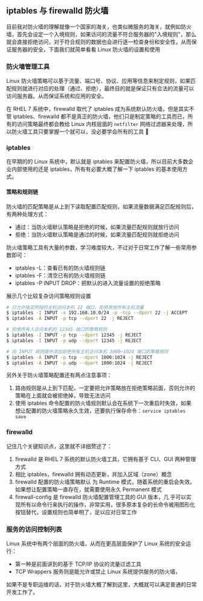 ## iptables 与 firewalld 防火墙

目前我对防火墙的理解就像一个国家的海关，也类似微服务的海关，就例如防火墙，首先会设定一个入境规则，如果访问的流量不符合服务器的"入境规则"，那么就会直接拒绝访问，对于符合规则的数据也会进行逐一检查身份和安全性，从而保证服务器的安全，下面我们就简单看看 Linux 防火墙的设置和使用



### 防火墙管理工具

Linux 防火墙策略可以基于流量、端口号、协议、应用等信息来制定规则，如果匹配规则就进行对应的处理（通过、拒绝），最终目的就是保证只有合法的流量可以访问服务器。从而保证系统和应用的安全。



在 RHEL 7 系统中，firewalld 取代了 iptables 成为系统默认防火墙，但是其实不管 iptables、firewalld 都不是真正的防火墙，他们只是制定策略的工具而已，所有的访问策略最终都会教给 Linux 内核层面的 `netfilter` 网络过滤器来处理，所以防火墙工具只要掌握一个就可以，没必要学会所有的工具 🔧



### iptables 

在早期的的 Linux 系统中，默认就是 iptables 来配置防火墙，所以目前大多数企业内部使用的还是 iptables，所有有必要大概了解一下 iptables 的基本使用方式。



#### 策略和规则链

防火墙的匹配策略是从上到下读取配置匹配规则，如果流量数据满足匹配规则后，有两种处理方式：

* 通过：当防火墙默认策略是拒绝的时候，如果流量匹配规则就放行访问
* 拒绝：当防火墙默认策略是通过的时候，如果流量匹配规则就拒绝访问



防火墙策略工具有大量的参数，学习难度较大，不过对于日常工作了解一些常用参数即可：

* iptables -L：查看已有的防火墙规则链
* iptables -F：清空已有的防火墙规则链
* iptables -P INPUT DROP：把默认的进入流量设置的拒绝策略

展示几个比较复杂访问策略规则设置

```bash
# 只允许指定网段的主机访问本机 22 端口，拒绝其他所有主机流量
$ iptables -I INPUT -s 192.168.10.0/24 -p -tcp --dport 22 -j ACCEPT
$ iptables -A INPUT -p tcp --dport 22 -j REJECT

# 拒绝所有人访问本机的 12345 端口的策略规则
$ iptables -I INPUT -p tcp --dport 12345 -j REJECT
$ iptables -I INPUT -p udp --dport 12345 -j REJECT

# 向 INPUT 规则链中添加拒绝所有主机访问本机 1000~1024 端口的策略规则
$ iptables -A INPUT -p tcp --dport 1000:1024 -j REJECT
$ iptables -A INPUT -p udp --dport 1000:1024 -j REJECT
```

另外关于防火墙策略配置还有两点注意事项：

1. 路由规则是从上到下匹配，一定要把允许策略放在拒绝策略前面，否则允许的策略在上面就会被拒绝掉，导致无法访问
2. 使用 iptables 命令配置的防火墙规则默认会在系统下一次重启时失效，如果 想让配置的防火墙策略永久生效，还要执行保存命令：`service iptables save`



### firewalld 

记住几个关键知识点，这里就不详细赘述了：

1. firewalld 是 RHEL 7 系统的默认防火墙工具，它拥有基于 CLI、GUI 两种管理方式
2. 相比 iptables，firewalld 拥有动态更新，并加入区域（zone）概念
3. firewalld 配置的防火墙策略默认 为 Runtime 模式，随着系统的重启会失效。如果想让配置策略一直存在，就需要使用永久 Permanent 模式
4. firewall-config 是 firewalld 防火墙配置管理工具的 GUI 版本，几 乎可以实现所有以命令行来执行的操作，非常实用，很多原本复杂的长命令被用图形化按钮替代，设置规则也简单明了，足以应对日常工作



### 服务的访问控制列表

Linux 系统中有两个层面的防火墙，从而在更高层面保护了 Linux 系统的安全运行：

* 第一种是前面讲到的基于 TCP/IP 协议的流量过滤工具
* TCP Wrappers 服务则是能允许或禁止 Linux 系统提供服务的防火墙，



如果不是专职运维的话，对于防火墙大概了解到这里，大概就可以满足普通的日常开发工作了。




